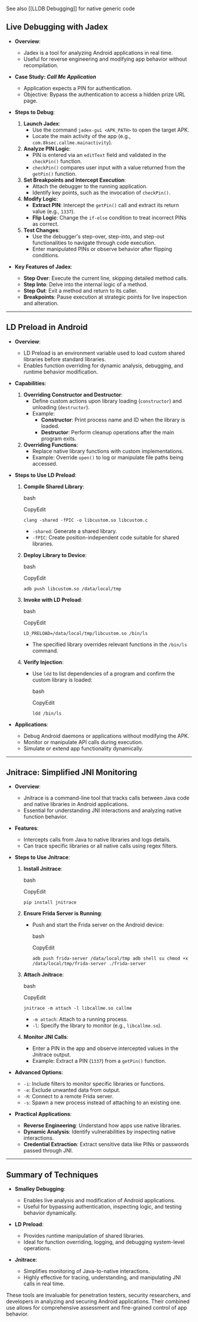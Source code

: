 See also [[LLDB Debugging]] for native generic code
## Live Debugging with Jadex

- **Overview**:
    
    - Jadex is a tool for analyzing Android applications in real time.
    - Useful for reverse engineering and modifying app behavior without recompilation.
- **Case Study: _Call Me Application_**
    
    - Application expects a PIN for authentication.
    - Objective: Bypass the authentication to access a hidden prize URL page.
- **Steps to Debug**:
    
    1. **Launch Jadex**:
        - Use the command `jadex-gui <APK_PATH>` to open the target APK.
        - Locate the main activity of the app (e.g., `com.8ksec.callme.mainactivity`).
    2. **Analyze PIN Logic**:
        - PIN is entered via an `editText` field and validated in the `checkPin()` function.
        - `checkPin()` compares user input with a value returned from the `getPin()` function.
    3. **Set Breakpoints and Intercept Execution**:
        - Attach the debugger to the running application.
        - Identify key points, such as the invocation of `checkPin()`.
    4. **Modify Logic**:
        - **Extract PIN**: Intercept the `getPin()` call and extract its return value (e.g., `1337`).
        - **Flip Logic**: Change the `if-else` condition to treat incorrect PINs as correct.
    5. **Test Changes**:
        - Use the debugger's step-over, step-into, and step-out functionalities to navigate through code execution.
        - Enter manipulated PINs or observe behavior after flipping conditions.
- **Key Features of Jadex**:
    
    - **Step Over**: Execute the current line, skipping detailed method calls.
    - **Step Into**: Delve into the internal logic of a method.
    - **Step Out**: Exit a method and return to its caller.
    - **Breakpoints**: Pause execution at strategic points for live inspection and alteration.

---

## LD Preload in Android

- **Overview**:
    
    - LD Preload is an environment variable used to load custom shared libraries before standard libraries.
    - Enables function overriding for dynamic analysis, debugging, and runtime behavior modification.
- **Capabilities**:
    
    1. **Overriding Constructor and Destructor**:
        - Define custom actions upon library loading (`constructor`) and unloading (`destructor`).
        - Example:
            - **Constructor**: Print process name and ID when the library is loaded.
            - **Destructor**: Perform cleanup operations after the main program exits.
    2. **Overriding Functions**:
        - Replace native library functions with custom implementations.
        - Example: Override `open()` to log or manipulate file paths being accessed.
- **Steps to Use LD Preload**:
    
    1. **Compile Shared Library**:
        
        bash
        
        CopyEdit
        
        `clang -shared -fPIC -o libcustom.so libcustom.c`
        
        - `-shared`: Generate a shared library.
        - `-fPIC`: Create position-independent code suitable for shared libraries.
    2. **Deploy Library to Device**:
        
        bash
        
        CopyEdit
        
        `adb push libcustom.so /data/local/tmp`
        
    3. **Invoke with LD Preload**:
        
        bash
        
        CopyEdit
        
        `LD_PRELOAD=/data/local/tmp/libcustom.so /bin/ls`
        
        - The specified library overrides relevant functions in the `/bin/ls` command.
    4. **Verify Injection**:
        - Use `ldd` to list dependencies of a program and confirm the custom library is loaded:
            
            bash
            
            CopyEdit
            
            `ldd /bin/ls`
            
- **Applications**:
    
    - Debug Android daemons or applications without modifying the APK.
    - Monitor or manipulate API calls during execution.
    - Simulate or extend app functionality dynamically.

---

## Jnitrace: Simplified JNI Monitoring

- **Overview**:
    
    - Jnitrace is a command-line tool that tracks calls between Java code and native libraries in Android applications.
    - Essential for understanding JNI interactions and analyzing native function behavior.
- **Features**:
    
    - Intercepts calls from Java to native libraries and logs details.
    - Can trace specific libraries or all native calls using regex filters.
- **Steps to Use Jnitrace**:
    
    1. **Install Jnitrace**:
        
        bash
        
        CopyEdit
        
        `pip install jnitrace`
        
    2. **Ensure Frida Server is Running**:
        - Push and start the Frida server on the Android device:
            
            bash
            
            CopyEdit
            
            `adb push frida-server /data/local/tmp adb shell su chmod +x /data/local/tmp/frida-server ./frida-server`
            
    3. **Attach Jnitrace**:
        
        bash
        
        CopyEdit
        
        `jnitrace -m attach -l libcallme.so callme`
        
        - `-m attach`: Attach to a running process.
        - `-l`: Specify the library to monitor (e.g., `libcallme.so`).
    4. **Monitor JNI Calls**:
        - Enter a PIN in the app and observe intercepted values in the Jnitrace output.
        - Example: Extract a PIN (`1337`) from a `getPin()` function.
- **Advanced Options**:
    
    - `-i`: Include filters to monitor specific libraries or functions.
    - `-e`: Exclude unwanted data from output.
    - `-R`: Connect to a remote Frida server.
    - `-s`: Spawn a new process instead of attaching to an existing one.
- **Practical Applications**:
    
    - **Reverse Engineering**: Understand how apps use native libraries.
    - **Dynamic Analysis**: Identify vulnerabilities by inspecting native interactions.
    - **Credential Extraction**: Extract sensitive data like PINs or passwords passed through JNI.

---

## Summary of Techniques

- **Smalley Debugging**:
    
    - Enables live analysis and modification of Android applications.
    - Useful for bypassing authentication, inspecting logic, and testing behavior dynamically.
- **LD Preload**:
    
    - Provides runtime manipulation of shared libraries.
    - Ideal for function overriding, logging, and debugging system-level operations.
- **Jnitrace**:
    
    - Simplifies monitoring of Java-to-native interactions.
    - Highly effective for tracing, understanding, and manipulating JNI calls in real time.

These tools are invaluable for penetration testers, security researchers, and developers in analyzing and securing Android applications. Their combined use allows for comprehensive assessment and fine-grained control of app behavior.